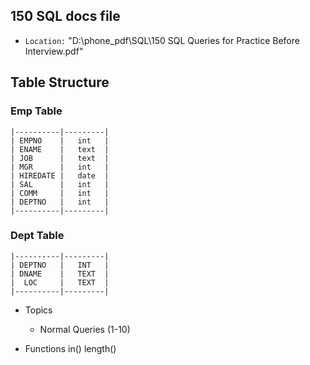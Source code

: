 ## 150 SQL docs file
- `Location:` "D:\phone_pdf\SQL\150 SQL Queries for Practice Before Interview.pdf"

## Table Structure
### Emp Table

```
|----------|---------|
| EMPNO    |   int   |
| ENAME    |   text  |
| JOB      |   text  |
| MGR      |   int   |
| HIREDATE |   date  |
| SAL      |   int   |
| COMM     |   int   |
| DEPTNO   |   int   |
|----------|---------|
```

### Dept Table
```
|----------|---------|
| DEPTNO   |   INT   |
| DNAME    |   TEXT  |
|  LOC     |   TEXT  |
|----------|---------|
```

- Topics
    - Normal Queries (1-10)

- Functions
    in()
    length()

